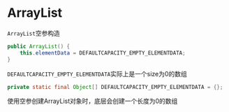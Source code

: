 # ArrayList

`ArrayList`空参构造

```java
public ArrayList() {
    this.elementData = DEFAULTCAPACITY_EMPTY_ELEMENTDATA;
}
```

`DEFAULTCAPACITY_EMPTY_ELEMENTDATA`实际上是一个size为0的数组

```java
private static final Object[] DEFAULTCAPACITY_EMPTY_ELEMENTDATA = {};
```

使用空参创建ArrayList对象时，底层会创建一个长度为0的数组